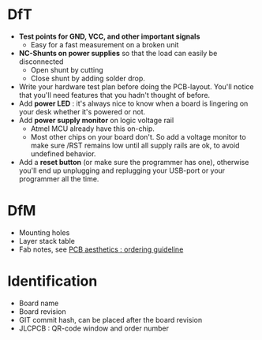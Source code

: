 # DfT
* **Test points for GND, VCC, and other important signals**
  * Easy for a fast measurement on a broken unit
* **NC-Shunts on power supplies** so that the load can easily be disconnected
  * Open shunt by cutting
  * Close shunt by adding solder drop.
* Write your hardware test plan before doing the PCB-layout.  You'll notice that you'll need features that you hadn't thought of before.
* Add **power LED** : it's always nice to know when a board is lingering on your desk whether it's powered or not.
* Add **power supply monitor** on logic voltage rail
  * Atmel MCU already have this on-chip.
  * Most other chips on your board don't.  So add a voltage monitor to make sure /RST remains low until all supply rails are ok, to avoid undefined behavior.
* Add a **reset button** (or make sure the programmer has one), otherwise you'll end up unplugging and replugging your USB-port or your programmer all the time.

# DfM
* Mounting holes
* Layer stack table
* Fab notes, see [PCB aesthetics : ordering guideline](./PCB_aesthetics.md) 

# Identification
* Board name
* Board revision
* GIT commit hash, can be placed after the board revision
* JLCPCB : QR-code window and order number